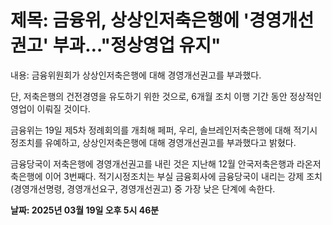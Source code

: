 # **제목: 금융위, 상상인저축은행에 '경영개선권고' 부과…"정상영업 유지"**

  내용: 금융위원회가 상상인저축은행에 대해 경영개선권고를 부과했다. 

단, 저축은행의 건전경영을 유도하기 위한 것으로, 6개월 조치 이행 기간 동안 정상적인 영업이 이뤄질 것이다. 

금융위는 19일 제5차 정례회의를 개최해 페퍼, 우리, 솔브레인저축은행에 대해 적기시정조치를 유예하고, 상상인저축은행에 대해 경영개선권고를 부과했다고 밝혔다. 

금융당국이 저축은행에 경영개선권고를 내린 것은 지난해 12월 안국저축은행과 라온저축은행에 이어 3번째다. 적기시정조치는 부실 금융회사에 금융당국이 내리는 강제 조치(경영개선명령, 경영개선요구, 경영개선권고) 중 가장 낮은 단계에 속한다.

  **날짜: 2025년 03월 19일 오후 5시 46분**